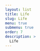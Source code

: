 ```yaml
---
layout: list
title: Life
slug: Life
menu: true
submenu: true
order: 7
description: >
  Life
---
```


